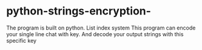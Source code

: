 # python-strings-encryption-
The program is built on  python. List index system
This program can encode your single line chat with key.
And decode your output strings with this specific key
